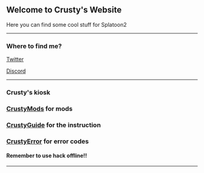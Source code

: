 ## Welcome to Crusty's Website

Here you can find some cool stuff for Splatoon2

---

### Where to find me?

[Twitter](https://twitter.com/CrustySean_)

[Discord](https://discord.gg/9yaGmzF)

---

### Crusty's kiosk

### [CrustyMods](https://crustysean.github.io/CrustyMods/) for mods

### [CrustyGuide](https://crustysean.github.io/CrustyGuide/) for the instruction

### [CrustyError](https://crustysean.github.io/ErrCodes/) for error codes

#### Remember to use hack offline!!

---
